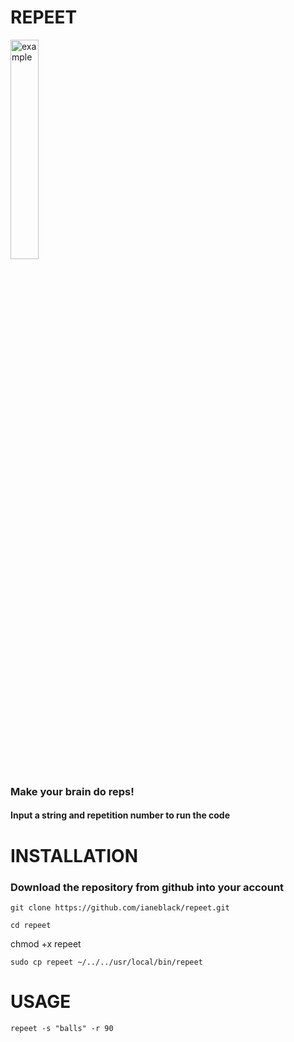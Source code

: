 # REPEET

<img src="https://external-content.duckduckgo.com/iu/?u=https%3A%2F%2Fcdn.xl.thumbs.canstockphoto.com%2Fbrain-doing-sports-stock-photography_csp11298301.jpg&f=1&nofb=1&ipt=5a12f3bf2dfcd882bfcf213c763182c7c916ab5285d885029b72b0c4ebc38b13&ipo=images" alt="example" width="30%"/>

### Make your brain do reps!

#### Input a string and repetition number to run the code

# INSTALLATION

### Download the repository from github into your account

```
git clone https://github.com/ianeblack/repeet.git
```

```
cd repeet
```

chmod +x repeet

```
sudo cp repeet ~/../../usr/local/bin/repeet
```

# USAGE

`repeet -s "balls" -r 90`
